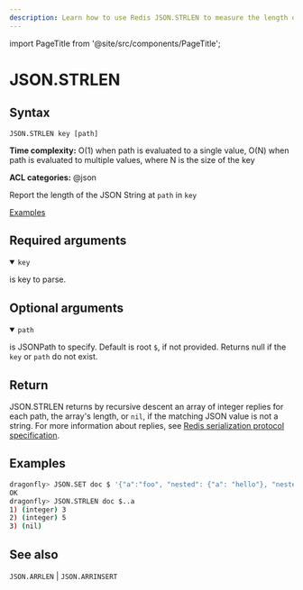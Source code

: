 ```yaml
---
description: Learn how to use Redis JSON.STRLEN to measure the length of a string in a JSON document.
---
```

import PageTitle from '@site/src/components/PageTitle';

# JSON.STRLEN

<PageTitle title="Redis JSON.STRLEN Command (Documentation) | Dragonfly" />

## Syntax

    JSON.STRLEN key [path]

**Time complexity:** O(1) when path is evaluated to a single value, O(N) when path is evaluated to multiple values, where N is the size of the key

**ACL categories:** @json

Report the length of the JSON String at `path` in `key`

[Examples](#examples)

## Required arguments

<details open><summary><code>key</code></summary> 

is key to parse.
</details>

## Optional arguments

<details open><summary><code>path</code></summary> 

is JSONPath to specify. Default is root `$`, if not provided. Returns null if the `key` or `path` do not exist.
</details>

## Return

JSON.STRLEN returns by recursive descent an array of integer replies for each path, the array's length, or `nil`, if the matching JSON value is not a string.
For more information about replies, see [Redis serialization protocol specification](https://redis.io/docs/latest/develop/reference/protocol-spec). 

## Examples

``` bash
dragonfly> JSON.SET doc $ '{"a":"foo", "nested": {"a": "hello"}, "nested2": {"a": 31}}'
OK
dragonfly> JSON.STRLEN doc $..a
1) (integer) 3
2) (integer) 5
3) (nil)
```

## See also

`JSON.ARRLEN` | `JSON.ARRINSERT` 
